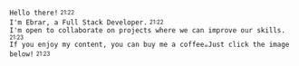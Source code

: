 `Hello there!` <sub><sup>21:22</sup></sub> <br/>
`I'm Ebrar, a Full Stack Developer.`  <sub><sup>21:22</sup></sub> <br/>
`I'm open to collaborate on projects where we can improve our skills.`  <sub><sup>21:23</sup></sub> <br/>
`If you enjoy my content, you can buy me a coffee☕Just click the image below!`  <sub><sup>21:23</sup></sub>
